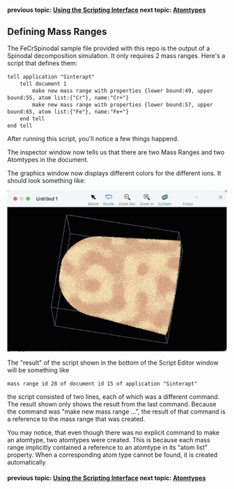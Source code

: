 #### previous topic: [Using the Scripting Interface](TheScriptingInterface.md)  next topic: [Atomtypes](Atomtypes.md)


## Defining Mass Ranges

The FeCrSpinodal sample file provided with this repo is the output of a Spinodal decomposition simulation.  It only requires 2 mass ranges. Here's a script that defines them:

```
tell application "Sinterapt"
    tell document 1
        make new mass range with properties {lower bound:49, upper bound:55, atom list:{"Cr"}, name:"Cr+"}
        make new mass range with properties {lower bound:57, upper bound:65, atom list:{"Fe"}, name:"Fe+"}
    end tell
end tell
```
 
After running this script, you'll notice a few things happend.

The inspector window now tells us that there are two Mass Ranges and two Atomtypes in the document.

The graphics window now displays different colors for the different ions.  It should look something like:

![image](../images/SpinodalGraphicsWindowColors.png "The spinodal structure seen in the graphics window")

The "result" of the script shown in the bottom of the Script Editor window will be something like 

```
mass range id 28 of document id 15 of application "Sinterapt"
```   

the script consisted of two lines, each of which was a different command. The result shown only shows the result from the last command.  Because the command was "make new mass range ...", the result of that command is a reference to the mass range that was created. 

You may notice, that even though there was no explicit command to make an atomtype, two atomtypes were created.  This is because each mass range implicitly contained a reference to an atomtype in its "atom list" property.  When a corresponding atom type cannot be found, it is created automatically

#### previous topic: [Using the Scripting Interface](TheScriptingInterface.md)  next topic: [Atomtypes](Atomtypes.md)
